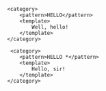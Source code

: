 <aiml version="1.0.1" encoding="UTF-8">
<!-- basic_chat.aiml -->

    <category>
        <pattern>HELLO</pattern>
        <template>
            Well, hello!
        </template>
    </category>

     <category>
        <pattern>HELLO *</pattern>
        <template>
            Hello, sir!
        </template>
    </category>

